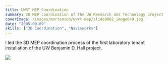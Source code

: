 ```yaml
---
title: UWRT MEP Coordination
summary: 3D MEP coordination of the UW Research and Technology project
coverImage: /images/mortenson/uwrt-mep/slide0002_image049.jpg
date: "2005-09-09"
skills: ["3D Coordination", "Navisworks"]
---
```


I led the 3D MEP coordination process of the first laboratory tenant installation of the UW Benjamin D. Hall project.

![](/images/mortenson/uwrt-mep/slide0002_image051.jpg)
